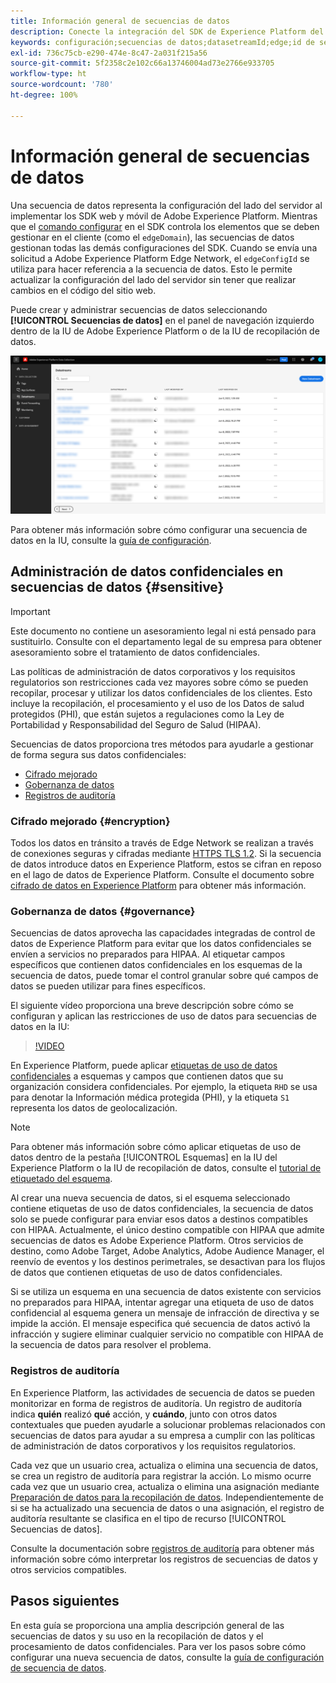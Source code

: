 ```yaml
---
title: Información general de secuencias de datos
description: Conecte la integración del SDK de Experience Platform del lado del cliente con productos de Adobe y destinos de terceros.
keywords: configuración;secuencias de datos;datasetreamId;edge;id de secuencia de datos;Configuración de entorno;edgeConfigId;identidad;sincronización de ID habilitada;ID de contenedor de sincronización de ID;espacio aislado;entrada de transmisión;conjunto de datos de evento;destinatario;código de cliente;token de propiedad;ID de entorno de destino;destinos de cookies;destinos de url;configuración de Analytics id de grupo de informes de bloque;preparación de datos para la recopilación de datos;preparación de datos;asignador;asignador XDM;asignador en Edge;
exl-id: 736c75cb-e290-474e-8c47-2a031f215a56
source-git-commit: 5f2358c2e102c66a13746004ad73e2766e933705
workflow-type: ht
source-wordcount: '780'
ht-degree: 100%

---
```



# Información general de secuencias de datos

Una secuencia de datos representa la configuración del lado del servidor al implementar los SDK web y móvil de Adobe Experience Platform. Mientras que el [comando configurar](../edge/fundamentals/configuring-the-sdk.md) en el SDK controla los elementos que se deben gestionar en el cliente (como el `edgeDomain`), las secuencias de datos gestionan todas las demás configuraciones del SDK. Cuando se envía una solicitud a Adobe Experience Platform Edge Network, el `edgeConfigId` se utiliza para hacer referencia a la secuencia de datos. Esto le permite actualizar la configuración del lado del servidor sin tener que realizar cambios en el código del sitio web.

Puede crear y administrar secuencias de datos seleccionando **[!UICONTROL Secuencias de datos]** en el panel de navegación izquierdo dentro de la IU de Adobe Experience Platform o de la IU de recopilación de datos.

![Pestaña secuencias de datos de la IU](assets/overview/datastreams-tab.png)

Para obtener más información sobre cómo configurar una secuencia de datos en la IU, consulte la [guía de configuración](./configure.md).

## Administración de datos confidenciales en secuencias de datos {#sensitive}

>[!IMPORTANT]
>
>Este documento no contiene un asesoramiento legal ni está pensado para sustituirlo. Consulte con el departamento legal de su empresa para obtener asesoramiento sobre el tratamiento de datos confidenciales.

Las políticas de administración de datos corporativos y los requisitos regulatorios son restricciones cada vez mayores sobre cómo se pueden recopilar, procesar y utilizar los datos confidenciales de los clientes. Esto incluye la recopilación, el procesamiento y el uso de los Datos de salud protegidos (PHI), que están sujetos a regulaciones como la Ley de Portabilidad y Responsabilidad del Seguro de Salud (HIPAA).

Secuencias de datos proporciona tres métodos para ayudarle a gestionar de forma segura sus datos confidenciales:

* [Cifrado mejorado](#encryption)
* [Gobernanza de datos](#governance)
* [Registros de auditoría](#audit-logs)

### Cifrado mejorado {#encryption}

Todos los datos en tránsito a través de Edge Network se realizan a través de conexiones seguras y cifradas mediante [HTTPS TLS 1.2](https://datatracker.ietf.org/doc/html/rfc5246). Si la secuencia de datos introduce datos en Experience Platform, estos se cifran en reposo en el lago de datos de Experience Platform. Consulte el documento sobre [cifrado de datos en Experience Platform](../landing/governance-privacy-security/encryption.md) para obtener más información.

### Gobernanza de datos {#governance}

Secuencias de datos aprovecha las capacidades integradas de control de datos de Experience Platform para evitar que los datos confidenciales se envíen a servicios no preparados para HIPAA. Al etiquetar campos específicos que contienen datos confidenciales en los esquemas de la secuencia de datos, puede tomar el control granular sobre qué campos de datos se pueden utilizar para fines específicos.

El siguiente vídeo proporciona una breve descripción sobre cómo se configuran y aplican las restricciones de uso de datos para secuencias de datos en la IU:

>[!VIDEO](https://video.tv.adobe.com/v/3409588/?quality=12&learn=on&speedcontrol=on)

En Experience Platform, puede aplicar [etiquetas de uso de datos confidenciales](../data-governance/labels/reference.md#sensitive) a esquemas y campos que contienen datos que su organización considera confidenciales. Por ejemplo, la etiqueta `RHD` se usa para denotar la Información médica protegida (PHI), y la etiqueta `S1` representa los datos de geolocalización.

>[!NOTE]
>
>Para obtener más información sobre cómo aplicar etiquetas de uso de datos dentro de la pestaña [!UICONTROL Esquemas] en la IU del Experience Platform o la IU de recopilación de datos, consulte el [tutorial de etiquetado del esquema](../xdm/tutorials/labels.md).

Al crear una nueva secuencia de datos, si el esquema seleccionado contiene etiquetas de uso de datos confidenciales, la secuencia de datos solo se puede configurar para enviar esos datos a destinos compatibles con HIPAA. Actualmente, el único destino compatible con HIPAA que admite secuencias de datos es Adobe Experience Platform. Otros servicios de destino, como Adobe Target, Adobe Analytics, Adobe Audience Manager, el reenvío de eventos y los destinos perimetrales, se desactivan para los flujos de datos que contienen etiquetas de uso de datos confidenciales.

Si se utiliza un esquema en una secuencia de datos existente con servicios no preparados para HIPAA, intentar agregar una etiqueta de uso de datos confidencial al esquema genera un mensaje de infracción de directiva y se impide la acción. El mensaje especifica qué secuencia de datos activó la infracción y sugiere eliminar cualquier servicio no compatible con HIPAA de la secuencia de datos para resolver el problema.

### Registros de auditoría

En Experience Platform, las actividades de secuencia de datos se pueden monitorizar en forma de registros de auditoría. Un registro de auditoría indica **quién** realizó **qué** acción, y **cuándo**, junto con otros datos contextuales que pueden ayudarle a solucionar problemas relacionados con secuencias de datos para ayudar a su empresa a cumplir con las políticas de administración de datos corporativos y los requisitos regulatorios.

Cada vez que un usuario crea, actualiza o elimina una secuencia de datos, se crea un registro de auditoría para registrar la acción. Lo mismo ocurre cada vez que un usuario crea, actualiza o elimina una asignación mediante [Preparación de datos para la recopilación de datos](./data-prep.md). Independientemente de si se ha actualizado una secuencia de datos o una asignación, el registro de auditoría resultante se clasifica en el tipo de recurso [!UICONTROL Secuencias de datos].

Consulte la documentación sobre [registros de auditoría](../landing/governance-privacy-security/audit-logs/overview.md) para obtener más información sobre cómo interpretar los registros de secuencias de datos y otros servicios compatibles.

## Pasos siguientes

En esta guía se proporciona una amplia descripción general de las secuencias de datos y su uso en la recopilación de datos y el procesamiento de datos confidenciales. Para ver los pasos sobre cómo configurar una nueva secuencia de datos, consulte la [guía de configuración de secuencia de datos](./configure.md).
